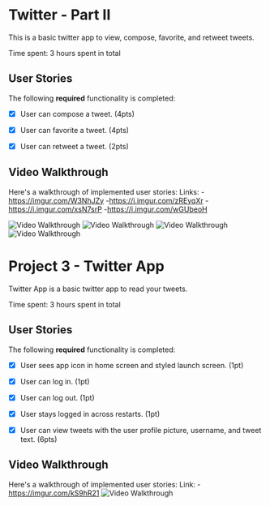 # Twitter - Part II

This is a basic twitter app to view, compose, favorite, and retweet tweets.

Time spent: 3 hours spent in total

## User Stories

The following **required** functionality is completed:

- [x] User can compose a tweet. (4pts)
- [x] User can favorite a tweet. (4pts)
- [x] User can retweet a tweet. (2pts)


## Video Walkthrough

Here's a walkthrough of implemented user stories:
Links: 
    -https://imgur.com/W3NhJZy
    -https://i.imgur.com/zREyqXr
    -https://i.imgur.com/xsN7srP
    -https://i.imgur.com/wGUbeoH
    
<img src='https://imgur.com/W3NhJZy.gif' title='Video Walkthrough' width='' alt='Video Walkthrough' />

<img src='https://i.imgur.com/zREyqXr.gif' title='Video Walkthrough 2' width='' alt='Video Walkthrough' />

<img src='https://i.imgur.com/xsN7srP.gif' title='Video Walkthrough 3' width='' alt='Video Walkthrough' />

<img src='https://i.imgur.com/wGUbeoH.gif' title='Video Walkthrough 4' width='' alt='Video Walkthrough' />



# Project 3 - Twitter App

Twitter App is a basic twitter app to read your tweets.

Time spent: 3 hours spent in total

## User Stories

The following **required** functionality is completed:

- [x] User sees app icon in home screen and styled launch screen. (1pt)
- [x] User can log in. (1pt)
- [x] User can log out. (1pt)
- [x] User stays logged in across restarts. (1pt)
- [x] User can view tweets with the user profile picture, username, and tweet text. (6pts)


## Video Walkthrough

Here's a walkthrough of implemented user stories:
Link:
    -https://imgur.com/kS9hR21 
<img src='https://imgur.com/kS9hR21.gif' title='Video Walkthrough' width='' alt='Video Walkthrough' />


